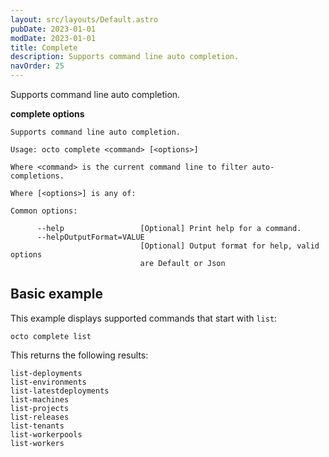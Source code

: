 ```yaml
---
layout: src/layouts/Default.astro
pubDate: 2023-01-01
modDate: 2023-01-01
title: Complete
description: Supports command line auto completion.
navOrder: 25
---
```


Supports command line auto completion.

**complete options**

```
Supports command line auto completion.

Usage: octo complete <command> [<options>]

Where <command> is the current command line to filter auto-completions.

Where [<options>] is any of:

Common options:

      --help                 [Optional] Print help for a command.
      --helpOutputFormat=VALUE
                             [Optional] Output format for help, valid options
                             are Default or Json
```

## Basic example

This example displays supported commands that start with `list`:

```
octo complete list
```

This returns the following results:

```
list-deployments
list-environments
list-latestdeployments
list-machines
list-projects
list-releases
list-tenants
list-workerpools
list-workers
```
